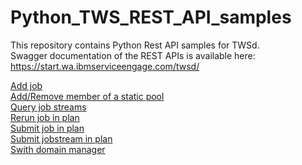 # Python_TWS_REST_API_samples
This repository contains Python Rest API samples for TWSd.  
Swagger documentation of the REST APIs is available here: https://start.wa.ibmserviceengage.com/twsd/

[Add job](https://github.com/WorkloadAutomation/TWS_REST_API_Python_samples/blob/master/python/add_job.py)  
[Add/Remove member of a static pool](https://github.com/WorkloadAutomation/TWS_REST_API_Python_samples/blob/master/python/pool.py)  
[Query job streams](https://github.com/WorkloadAutomation/TWS_REST_API_Python_samples/blob/master/python/queryJS.py)  
[Rerun job in plan](https://github.com/WorkloadAutomation/TWS_REST_API_Python_samples/blob/master/python/rerun.py)  
[Submit job in plan](https://github.com/WorkloadAutomation/TWS_REST_API_Python_samples/blob/master/python/submit_job.py)  
[Submit jobstream in plan](https://github.com/WorkloadAutomation/TWS_REST_API_Python_samples/blob/master/python/submit_jobstream.py)  
[Swith domain manager](https://github.com/WorkloadAutomation/TWS_REST_API_Python_samples/blob/master/python/switchmgr.py)

